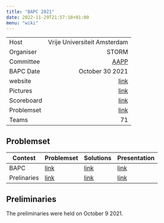 ```yaml
---
title: "BAPC 2021"
date: 2022-11-29T21:57:18+01:00
menu: "wiki"
---
```


|            |                              |
|------------|-----------------------------:|
| Host       | Vrije Universiteit Amsterdam |
| Organiser  |                        STORM |
| Committee  |                [AAPP][email] |
| BAPC Date  |              October 30 2021 |
| website    |              [link][website] |
| Pictures   |               [link][photos] |
| Scoreboard |           [link][scoreboard] |
| Problemset |           [link][problemset] |
| Teams      |                           71 |

## Problemset
| Contest     | Problemset                                            | Solutions                                              | Presentation                                                                      |
|-------------|-------------------------------------------------------|--------------------------------------------------------|-----------------------------------------------------------------------------------|
| BAPC        | [link](https://2021.bapc.eu/bapc2021-problems.pdf)    | [link](https://2021.bapc.eu/bapc2021-solutions.pdf)    | [link](https://commissies.ch.tudelft.nl/chipcie/archive/2021/bapc/solutions.pdf)  |
| Prelinaries | [link](https://2021.bapc.eu/prelims2021-problems.pdf) | [link](https://2021.bapc.eu/prelims2021-solutions.pdf) | [link](https://commissies.ch.tudelft.nl/chipcie/archive/2021/dapc/solutions.pdf)  |

## Preliminaries
The preliminaries were held on October 9 2021.

[website]: https://2021.bapc.eu/
[email]: mailto:contact@2021.bapc.eu
[photos]: https://2021.bapc.eu/photos/
[scoreboard]: https://2021.bapc.eu/BAPC21.html
[problemset]: https://2021.bapc.eu/bapc2021-problems.pdf
